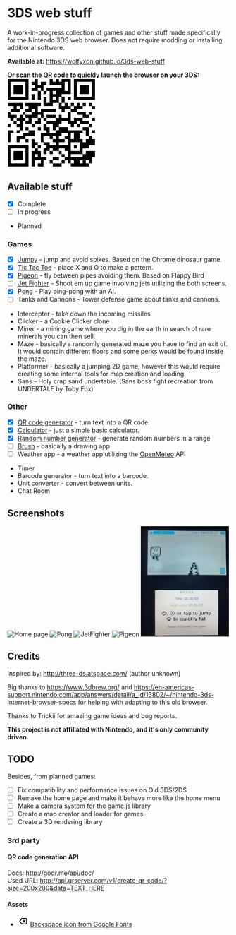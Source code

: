 # 3DS web stuff
A work-in-progress collection of games and other stuff made specifically for the Nintendo 3DS web browser.
Does not require modding or installing additional software.

**Available at:**
https://wolfyxon.github.io/3ds-web-stuff

**Or scan the QR code to quickly launch the browser on your 3DS:**  
![QR code](.github/urlQr.png)

## Available stuff
- [x] Complete
- [ ] in progress
- Planned
### Games
- [x] [Jumpy](https://wolfyxon.github.io/3ds-web-stuff/games/jumpy) - jump and avoid spikes. Based on the Chrome dinosaur game.
- [x] [Tic Tac Toe](https://wolfyxon.github.io/3ds-web-stuff/games/ttt) - place X and O to make a pattern.
- [x] [Pigeon](https://wolfyxon.github.io/3ds-web-stuff/games/pigeon) - fly between pipes avoiding them. Based on Flappy Bird
- [ ] [Jet Fighter](https://wolfyxon.github.io/3ds-web-stuff/games/jetfighter) - Shoot em up game involving jets utilizing the both screens.
- [x] [Pong](https://wolfyxon.github.io/3ds-web-stuff/games/pong) - Play ping-pong with an AI.
- [ ] Tanks and Cannons - Tower defense game about tanks and cannons.
- Intercepter - take down the incoming missiles
- Clicker - a Cookie Clicker clone
- Miner - a mining game where you dig in the earth in search of rare minerals you can then sell.
- Maze - basically a randomly generated maze you have to find an exit of. It would contain different floors and some perks would be found inside the maze.
- Platformer - basically a jumping 2D game, however this would require creating some internal tools for map creation and loading.
- Sans - Holy crap sand undertable. (Sans boss fight recreation from UNDERTALE by Toby Fox)
### Other
- [x] [QR code generator](https://wolfyxon.github.io/3ds-web-stuff/other/qr) - turn text into a QR code.
- [x] [Calculator](https://wolfyxon.github.io/3ds-web-stuff/other/calculator) - just a simple basic calculator.
- [x] [Random number generator](https://wolfyxon.github.io/3ds-web-stuff/other/rand) - generate random numbers in a range
- [ ] [Brush](https://wolfyxon.github.io/3ds-web-stuff/other/brush) - basically a drawing app
- [ ] Weather app - a weather app utilizing the [OpenMeteo](https://open-meteo.com/) API
- Timer
- Barcode generator - turn text into a barcode.
- Unit converter - convert between units.
- Chat Room

## Screenshots
<p>
  <img alt="Home page" src=".github/screenshots/home.png" width="200px" height="250px">
  <img alt="Pong" src=".github/screenshots/pong.png" width="200px" height="250px">
  <img alt="JetFighter" src=".github/screenshots/jetfighter.png" width="200px" height="250px">
  <img alt="Pigeon" src=".github/screenshots/pigeon.png" width="200px" height="250px">
  <img alt="Jumpy" src=".github/screenshots/jumpy.png" width="200px" height="250px">
</p>


## Credits
Inspired by: http://three-ds.atspace.com/ (author unknown)

Big thanks to https://www.3dbrew.org/ and https://en-americas-support.nintendo.com/app/answers/detail/a_id/13802/~/nintendo-3ds-internet-browser-specs for helping with adapting to this old browser.

Thanks to Trickii for amazing game ideas and bug reports.

**This project is not affiliated with Nintendo, and it's only community driven.**

## TODO
Besides, from planned games:
- [ ] Fix compatibility and performance issues on Old 3DS/2DS
- [ ] Remake the home page and make it behave more like the home menu
- [ ] Make a camera system for the game.js library
- [ ] Create a map creator and loader for games
- [ ] Create a 3D rendering library

### 3rd party
#### QR code generation API
Docs: http://goqr.me/api/doc/  
Used URL: http://api.qrserver.com/v1/create-qr-code/?size=200x200&data=TEXT_HERE
#### Assets
- ![](other/calculator/backspace.png) [Backspace icon from Google Fonts](https://fonts.google.com/icons?selected=Material+Symbols+Outlined:backspace:FILL@0;wght@400;GRAD@0;opsz@24&icon.query=backspace)
